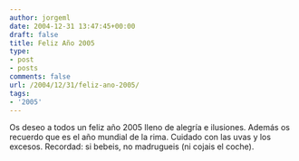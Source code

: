 ```yaml
---
author: jorgeml
date: 2004-12-31 13:47:45+00:00
draft: false
title: Feliz Año 2005
type: 
- post
- posts
comments: false
url: /2004/12/31/feliz-ano-2005/
tags:
- '2005'
---
```


Os deseo a todos un feliz año 2005 lleno de alegría e ilusiones. Además os recuerdo que es el año mundial de la rima. Cuidado con las uvas y los excesos. Recordad: si bebeis, no madrugueis (ni cojais el coche).
